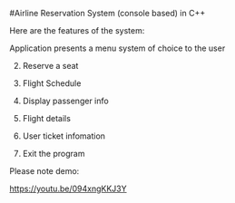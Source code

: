  #Airline Reservation System (console based) in C++
 
Here are the  features of the system:

Application  presents a menu system of choice to the user

2. Reserve a seat

3. Flight Schedule

4. Display passenger info

5. Flight details

6. User ticket infomation

7. Exit the program

Please note demo:

https://youtu.be/094xngKKJ3Y


